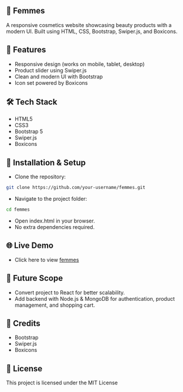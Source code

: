 ## 🌸 Femmes

A responsive cosmetics website showcasing beauty products with a modern UI. Built using HTML, CSS, Bootstrap, Swiper.js, and Boxicons.

## 🚀 Features

- Responsive design (works on mobile, tablet, desktop)
- Product slider using Swiper.js
- Clean and modern UI with Bootstrap
- Icon set powered by Boxicons

## 🛠 Tech Stack

- HTML5
- CSS3
- Bootstrap 5
- Swiper.js
- Boxicons

## 📂 Installation & Setup

- Clone the repository:
```bash
git clone https://github.com/your-username/femmes.git
```

- Navigate to the project folder:
```bash
cd femmes
```

- Open index.html in your browser.
- No extra dependencies required.

## 🌐 Live Demo

- Click here to view [femmes](https://ashutoshh-jhaa.github.io/cosmetic-femmes/)

## 🔮 Future Scope

- Convert project to React for better scalability.
- Add backend with Node.js & MongoDB for authentication, product management, and shopping cart.
  
## 🙌 Credits

- Bootstrap
- Swiper.js
- Boxicons

## 📄 License
This project is licensed under the MIT License
